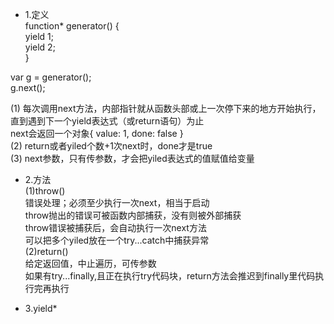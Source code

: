 - 1.定义   
function* generator() {  
  yield 1;  
  yield 2;  
}  

var g = generator();  
g.next();  

(1) 每次调用next方法，内部指针就从函数头部或上一次停下来的地方开始执行，直到遇到下一个yield表达式（或return语句）为止  
    next会返回一个对象{ value: 1, done: false }  
(2) return或者yiled个数+1次next时，done才是true  
(3) next参数，只有传参数，才会把yiled表达式的值赋值给变量  

- 2.方法  
(1)throw()  
   错误处理；必须至少执行一次next，相当于启动  
   throw抛出的错误可被函数内部捕获，没有则被外部捕获  
   throw错误被捕获后，会自动执行一次next方法  
   可以把多个yiled放在一个try...catch中捕获异常  
(2)return()  
   给定返回值，中止遍历，可传参数  
   如果有try...finally,且正在执行try代码块，return方法会推迟到finally里代码执行完再执行  

- 3.yield*  
